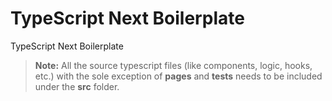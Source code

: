 # TypeScript Next Boilerplate

TypeScript Next Boilerplate

> **Note:** All the source typescript files (like components, logic, hooks, etc.) with the sole exception of **pages** and **tests** needs to be included under the **src** folder.
